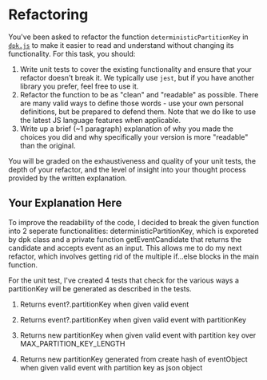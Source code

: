 # Refactoring

You've been asked to refactor the function `deterministicPartitionKey` in [`dpk.js`](dpk.js) to make it easier to read and understand without changing its functionality. For this task, you should:

1. Write unit tests to cover the existing functionality and ensure that your refactor doesn't break it. We typically use `jest`, but if you have another library you prefer, feel free to use it.
2. Refactor the function to be as "clean" and "readable" as possible. There are many valid ways to define those words - use your own personal definitions, but be prepared to defend them. Note that we do like to use the latest JS language features when applicable.
3. Write up a brief (~1 paragraph) explanation of why you made the choices you did and why specifically your version is more "readable" than the original.

You will be graded on the exhaustiveness and quality of your unit tests, the depth of your refactor, and the level of insight into your thought process provided by the written explanation.

## Your Explanation Here
To improve the readability of the code, I decided to break the given function into 2 seperate functionalities: deterministicPartitionKey, which is exporeted by dpk class and a private function getEventCandidate that returns the candidate and accepts event as an input. This allows me to do my next refactor, which involves getting rid of the multiple if...else blocks in the main function.

For the unit test, I've created 4 tests that check for the various ways a partitionKey will be generated as described in the tests.

1. Returns event?.partitionKey when given valid event

2. Returns event?.partitionKey when given valid event with partitionKey

3. Returns new partitionKey when given valid event with partition key over MAX_PARTITION_KEY_LENGTH

4. Returns new partitionKey generated from create hash of eventObject when given valid event with partition key as json object